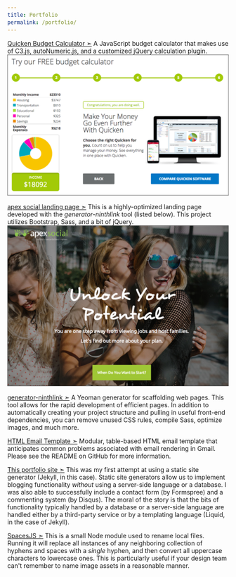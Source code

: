 ```yaml
---
title: Portfolio
permalink: /portfolio/
---
```


[Quicken Budget Calculator &#10147;](/calculator/)
A JavaScript budget calculator that makes use of C3.js, autoNumeric.js, and a customized jQuery calculation plugin.
![image-title-here](/img/quicken-budget.png)

[apex social landing page &#10147;](https://apex-social.org/9/startdate/)
This is a highly-optimized landing page developed with the *generator-ninthlink* tool (listed below). This project utilizes Bootstrap, Sass, and a bit of jQuery.
![image-title-here](/img/apex-social.png)

[generator-ninthlink &#10147;](https://www.npmjs.com/package/generator-ninthlink)
A Yeoman generator for scaffolding web pages. This tool allows for the rapid development of efficient pages. In addition to automatically creating your project structure and pulling in useful front-end dependencies, you can remove unused CSS rules, compile Sass, optimize images, and much more.

[HTML Email Template &#10147;](https://github.com/jeffreysbrother/HTML-email-template)
Modular, table-based HTML email template that anticipates common problems associated with email rendering in Gmail. Please see the README on GitHub for more information.

<!-- [jeffreysbrother.com &#10147;](http://jeffreysbrother.com/)
This site was originally built using just Bootstrap, PHP, Sass, and Grunt. However, I've since converted the original design into a WordPress theme in order to add a blog (at the time I was interested in getting some experience with WordPress and wasn't yet aware of Jekyll or other static generators). View the project on [GitHub](https://github.com/jeffreysbrother/WordPress-integration).
*NOTE: This site is currently undergoing renovation.* -->


[This portfolio site &#10147;](https://github.com/jeffreysbrother/jeffreysbrother.github.io)
This was my first attempt at using a static site generator (Jekyll, in this case). Static site generators allow us to implement blogging functionality *without* using a server-side language or a database. I was also able to successfully include a contact form (by Formspree) and a commenting system (by Disqus). The moral of the story is that the bits of functionality typically handled by a database or a server-side language are handled either by a third-party service or by a templating language (Liquid, in the case of Jekyll).

[SpacesJS &#10147;](https://www.npmjs.com/package/spacesjs)
This is a small Node module used to rename local files. Running it will replace all instances of any neighboring collection of hyphens and spaces with a *single* hyphen, and then convert all uppercase characters to lowercase ones. This is particularly useful if your design team can't remember to name image assets in a reasonable manner.
